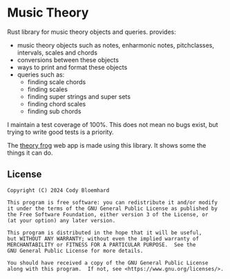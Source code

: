 # Music Theory

Rust library for music theory objects and queries.
provides:
  - music theory objects such as notes, enharmonic notes, pitchclasses, intervals, scales and chords
  - conversions between these objects
  - ways to print and format these objects
  - queries such as:
    - finding scale chords
    - finding scales
    - finding super strings and super sets
    - finding chord scales
    - finding sub chords

I maintain a test coverage of 100%.
This does not mean no bugs exist, but trying to write good tests is a priority.

The [theory frog](https://codyb.xyz/theory-frog.html) web app is made using this library.
It shows some the things it can do.

## License

```
Copyright (C) 2024 Cody Bloemhard

This program is free software: you can redistribute it and/or modify
it under the terms of the GNU General Public License as published by
the Free Software Foundation, either version 3 of the License, or
(at your option) any later version.

This program is distributed in the hope that it will be useful,
but WITHOUT ANY WARRANTY; without even the implied warranty of
MERCHANTABILITY or FITNESS FOR A PARTICULAR PURPOSE.  See the
GNU General Public License for more details.

You should have received a copy of the GNU General Public License
along with this program.  If not, see <https://www.gnu.org/licenses/>.
```
